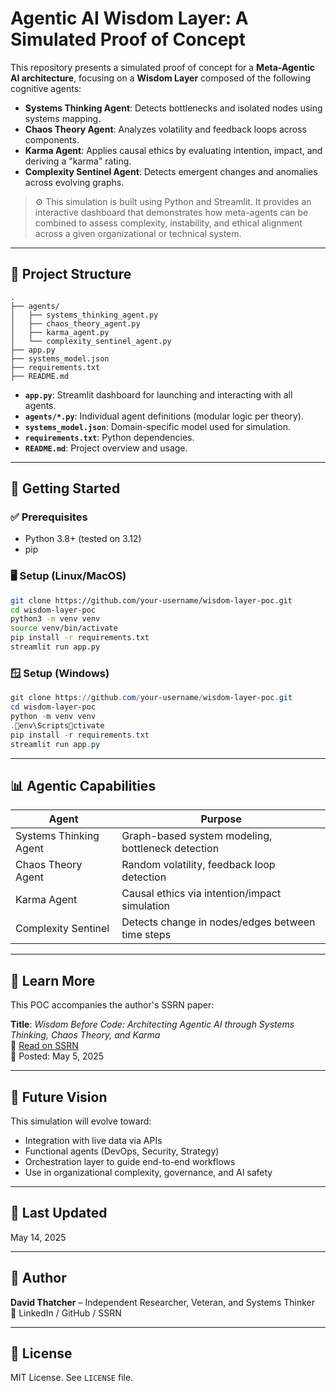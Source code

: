 # Agentic AI Wisdom Layer: A Simulated Proof of Concept

This repository presents a simulated proof of concept for a **Meta-Agentic AI architecture**, focusing on a **Wisdom Layer** composed of the following cognitive agents:

- **Systems Thinking Agent**: Detects bottlenecks and isolated nodes using systems mapping.
- **Chaos Theory Agent**: Analyzes volatility and feedback loops across components.
- **Karma Agent**: Applies causal ethics by evaluating intention, impact, and deriving a "karma" rating.
- **Complexity Sentinel Agent**: Detects emergent changes and anomalies across evolving graphs.

> ⚙️ This simulation is built using Python and Streamlit. It provides an interactive dashboard that demonstrates how meta-agents can be combined to assess complexity, instability, and ethical alignment across a given organizational or technical system.

---

## 📂 Project Structure

```
.
├── agents/
│   ├── systems_thinking_agent.py
│   ├── chaos_theory_agent.py
│   ├── karma_agent.py
│   └── complexity_sentinel_agent.py
├── app.py
├── systems_model.json
├── requirements.txt
├── README.md
```

- **`app.py`**: Streamlit dashboard for launching and interacting with all agents.
- **`agents/*.py`**: Individual agent definitions (modular logic per theory).
- **`systems_model.json`**: Domain-specific model used for simulation.
- **`requirements.txt`**: Python dependencies.
- **`README.md`**: Project overview and usage.

---

## 🚀 Getting Started

### ✅ Prerequisites

- Python 3.8+ (tested on 3.12)
- pip

### 🖥️ Setup (Linux/MacOS)

```bash
git clone https://github.com/your-username/wisdom-layer-poc.git
cd wisdom-layer-poc
python3 -m venv venv
source venv/bin/activate
pip install -r requirements.txt
streamlit run app.py
```

### 🪟 Setup (Windows)

```powershell
git clone https://github.com/your-username/wisdom-layer-poc.git
cd wisdom-layer-poc
python -m venv venv
.env\Scriptsctivate
pip install -r requirements.txt
streamlit run app.py
```

---

## 📊 Agentic Capabilities

| Agent                    | Purpose                                                             |
|-------------------------|---------------------------------------------------------------------|
| Systems Thinking Agent  | Graph-based system modeling, bottleneck detection                  |
| Chaos Theory Agent      | Random volatility, feedback loop detection                         |
| Karma Agent             | Causal ethics via intention/impact simulation                      |
| Complexity Sentinel     | Detects change in nodes/edges between time steps                   |

---

## 📘 Learn More

This POC accompanies the author's SSRN paper:

**Title**: *Wisdom Before Code: Architecting Agentic AI through Systems Thinking, Chaos Theory, and Karma*  
📄 [Read on SSRN](https://papers.ssrn.com/sol3/papers.cfm?abstract_id=5224492)  
📅 Posted: May 5, 2025

---

## 🧠 Future Vision

This simulation will evolve toward:
- Integration with live data via APIs
- Functional agents (DevOps, Security, Strategy)
- Orchestration layer to guide end-to-end workflows
- Use in organizational complexity, governance, and AI safety

---

## 📅 Last Updated

May 14, 2025

---

## 👤 Author

**David Thatcher** – Independent Researcher, Veteran, and Systems Thinker  
🔗 LinkedIn / GitHub / SSRN

---

## 📜 License

MIT License. See `LICENSE` file.
